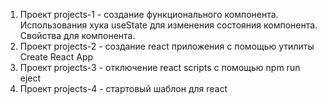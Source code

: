 1) Проект projects-1 - создание функционального компонента. Использования хука useState для изменения состояния компонента. Свойства для компонента.
2) Проект projects-2 - создание react приложения с помощью утилиты Create React App 
3) Проект projects-3 - отключение react scripts с помощью npm run eject
4) Проект projects-4 - стартовый шаблон для react

